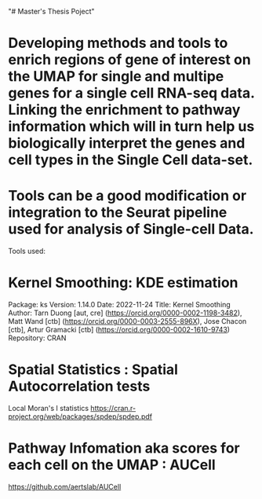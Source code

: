 "# Master's Thesis Poject" 
# Developing methods and tools to enrich regions of gene of interest on the UMAP for single and multipe genes for a single cell RNA-seq data. Linking the enrichment to pathway information which will in turn help us biologically interpret the genes and cell types in the Single Cell data-set.
# Tools can be a good modification or integration to the Seurat pipeline used for analysis of Single-cell Data.


Tools used:
# Kernel Smoothing: KDE estimation #
Package: ks
Version: 1.14.0
Date: 2022-11-24
Title: Kernel Smoothing
Author: Tarn Duong [aut, cre] (<https://orcid.org/0000-0002-1198-3482>),
  Matt Wand [ctb] (<https://orcid.org/0000-0003-2555-896X>),
  Jose Chacon [ctb],
  Artur Gramacki [ctb] (<https://orcid.org/0000-0002-1610-9743>)
Repository: CRAN

# Spatial Statistics : Spatial Autocorrelation tests # 
Local Moran's I statistics
https://cran.r-project.org/web/packages/spdep/spdep.pdf

# Pathway Infomation aka scores for each cell on the UMAP : AUCell #
https://github.com/aertslab/AUCell
